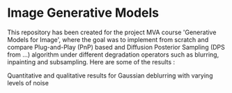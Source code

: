 # Image Generative Models

This repository has been created for the project MVA course 'Generative Models for Image', where the goal was to implement from scratch and compare Plug-and-Play (PnP) based and Diffusion Posterior Sampling (DPS from ...) algorithm under different degradation operators such as blurring, inpainting and subsampling. Here are some of the results : 

Quantitative and qualitative results for Gaussian deblurring with varying levels of noise
